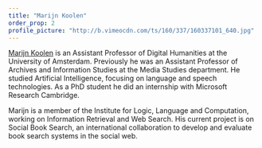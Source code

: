 ```yaml
---
title: "Marijn Koolen"
order_prop: 2
profile_picture: "http://b.vimeocdn.com/ts/160/337/160337101_640.jpg"
---
```



[Marijn Koolen](http://linkedin.com/in/marijnkoolen) is an Assistant Professor of Digital Humanities at the University of Amsterdam.  Previously he was an Assistant Professor of Archives and Information Studies at the Media Studies department. He studied Artificial Intelligence, focusing on language and speech technologies. As a PhD student he did an internship with Microsoft Research Cambridge.

Marijn is a member of the Institute for Logic, Language and Computation, working on Information Retrieval and Web Search. His current project is on Social Book Search, an international collaboration to develop and evaluate book search systems in the social web.

